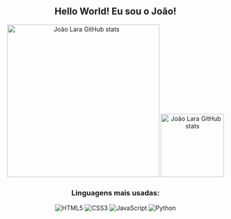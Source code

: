 <div align="center">

##  Hello World!  Eu sou o João!

<!--- 
- 🔭 Trabalho com suporte técnico
- 🌱 Estudando Front-end e Design 
- 🎨 Ilustrador
- 😄 Pronouns: Ele/Dele
- 👾 Tecnologia e Arte 🖤
-->
<div style="display: inline_block">
  
<img src="https://github-readme-stats.vercel.app/api?username=JoaovLara&rank_icon=github&show_icons=true&&theme=chartreuse-dark" alt="João Lara GitHub stats" width="350"/>
  <img src="https://github-readme-stats.vercel.app/api/top-langs/?username=JoaovLara&layout=compact&langs&theme=chartreuse-dark" alt="João Lara GitHub stats" widht="350" height="145"/>  
</div>

### Linguagens mais usadas:

</div>

<div align="center">

![HTML5](https://img.shields.io/badge/-HTML5-E34F26?logo=html5&logoColor=ffffff)
![CSS3](https://img.shields.io/badge/-CSS3-1572B6?logo=css3&logoColor=ffffff)
![JavaScript](https://img.shields.io/badge/-JavaScript-F7DF1E?logo=javascript&logoColor=000000)
![Python](https://img.shields.io/badge/-Python-3776AB?logo=python&logoColor=ffffff) 

</div>
